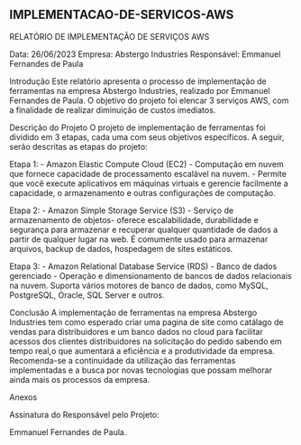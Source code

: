 ## IMPLEMENTACAO-DE-SERVICOS-AWS
RELATÓRIO DE IMPLEMENTAÇÃO DE SERVIÇOS AWS

Data: 26/06/2023 Empresa: Abstergo Industries Responsável: Emmanuel Fernandes de Paula

Introdução
Este relatório apresenta o processo de implementação de ferramentas na empresa Abstergo Industries, realizado por Emmanuel Fernandes de Paula. O objetivo do projeto foi elencar 3 serviços AWS, com a finalidade de realizar diminuição de custos imediatos.

Descrição do Projeto
O projeto de implementação de ferramentas foi dividido em 3 etapas, cada uma com seus objetivos específicos. A seguir, serão descritas as etapas do projeto:

Etapa 1: - Amazon Elastic Compute Cloud (EC2) - Computação em nuvem que fornece capacidade de processamento escalável na nuvem. - Permite que você execute aplicativos em máquinas virtuais e gerencie facilmente a capacidade, o armazenamento e outras configurações de computação.

Etapa 2: - Amazon Simple Storage Service (S3) - Serviço de armazenamento de objetos- oferece escalabilidade, durabilidade e segurança para armazenar e recuperar qualquer quantidade de dados a partir de qualquer lugar na web. É comumente usado para armazenar arquivos, backup de dados, hospedagem de sites estáticos.

Etapa 3: - Amazon Relational Database Service (RDS) - Banco de dados gerenciado - Operação e dimensionamento de bancos de dados relacionais na nuvem. Suporta vários motores de banco de dados, como MySQL, PostgreSQL, Oracle, SQL Server e outros.

Conclusão
A implementação de ferramentas na empresa Abstergo Industries tem como esperado criar uma pagina de site como catálago de vendas para distribuidores e um banco dados no cloud para facilitar acessos dos clientes distribuidores na solicitação do pedido sabendo em tempo real,o que aumentará a eficiência e a produtividade da empresa. Recomenda-se a continuidade da utilização das ferramentas implementadas e a busca por novas tecnologias que possam melhorar ainda mais os processos da empresa.

Anexos

Assinatura do Responsável pelo Projeto:

Emmanuel Fernandes de Paula.
